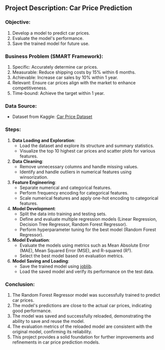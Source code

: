 ## Project Description: Car Price Prediction

### Objective:
1. Develop a model to predict car prices.
2. Evaluate the model's performance.
3. Save the trained model for future use.
   
### Business Problem (SMART Framework):
1. Specific: Accurately determine car prices.
2. Measurable: Reduce shipping costs by 15% within 6 months.
3. Achievable: Increase car sales by 10% within 1 year.
4. Relevant: Ensure car prices align with the market to enhance competitiveness.
5. Time-bound: Achieve the target within 1 year.

### Data Source:
- Dataset from Kaggle: [Car Price Dataset](https://www.kaggle.com/datasets/imgowthamg/car-price/data)
  
### Steps:
1. **Data Loading and Exploration**:
   - Load the dataset and explore its structure and summary statistics.
   - Visualize the top 10 highest car prices and scatter plots for various features.
2. **Data Cleaning**:
   - Remove unnecessary columns and handle missing values.
   - Identify and handle outliers in numerical features using winsorization.
3. **Feature Engineering**:
   - Separate numerical and categorical features.
   - Perform frequency encoding for categorical features.
   - Scale numerical features and apply one-hot encoding to categorical features.
4. **Model Development**:
   - Split the data into training and testing sets.
   - Define and evaluate multiple regression models (Linear Regression, Decision Tree Regressor, Random Forest Regressor).
   - Perform hyperparameter tuning for the best model (Random Forest Regressor).
5. **Model Evaluation**:
   - Evaluate the models using metrics such as Mean Absolute Error (MAE), Mean Squared Error (MSE), and R-squared (R²).
   - Select the best model based on evaluation metrics.
6. **Model Saving and Loading**:
   - Save the trained model using [joblib](https://github.com/amrihakim9/car-price-prediction/car_pred.ipynb).
   - Load the saved model and verify its performance on the test data.

### Conclusion:
1. The Random Forest Regressor model was successfully trained to predict car prices.
2. The model's predictions are close to the actual car prices, indicating good performance.
3. The model was saved and successfully reloaded, demonstrating the ability to save and reuse the model.
4. The evaluation metrics of the reloaded model are consistent with the original model, confirming its reliability.
5. This project provides a solid foundation for further improvements and refinements in car price prediction models.
